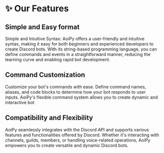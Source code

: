 # ✨ Our Features



## Simple and Easy format

Simple and Intuitive Syntax: AoiPy offers a user-friendly and intuitive syntax, making it easy for both beginners and experienced developers to create Discord bots. With its string-based programming language, you can define commands and events in a straightforward manner, reducing the learning curve and enabling rapid bot development.

## Command Customization

Customize your bot's commands with ease. Define command names, aliases, and code blocks to determine how your bot responds to user inputs. AoiPy's flexible command system allows you to create dynamic and interactive bot

## Compatibility and Flexibility

AoiPy seamlessly integrates with the Discord API and supports various features and functionalities offered by Discord. Whether it's interacting with channels, guilds, members, or handling voice-related operations, AoiPy empowers you to create versatile and dynamic Discord bots.
